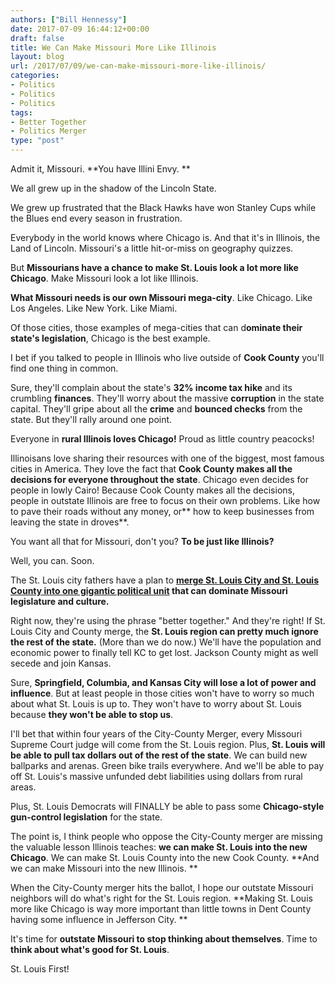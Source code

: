 ```yaml
---
authors: ["Bill Hennessy"]
date: 2017-07-09 16:44:12+00:00
draft: false
title: We Can Make Missouri More Like Illinois
layout: blog
url: /2017/07/09/we-can-make-missouri-more-like-illinois/
categories:
- Politics
- Politics
- Politics
tags:
- Better Together
- Politics Merger
type: "post"
---
```


Admit it, Missouri. **You have Illini Envy. **

We all grew up in the shadow of the Lincoln State.

We grew up frustrated that the Black Hawks have won Stanley Cups while the Blues end every season in frustration.

Everybody in the world knows where Chicago is. And that it's in Illinois, the Land of Lincoln. Missouri's a little hit-or-miss on geography quizzes.

But **Missourians have a chance to make St. Louis look a lot more like Chicago**. Make Missouri look a lot like Illinois.

**What Missouri needs is our own Missouri mega-city**. Like Chicago. Like Los Angeles. Like New York. Like Miami.

Of those cities, those examples of mega-cities that can d**ominate their state's legislation**, Chicago is the best example.

I bet if you talked to people in Illinois who live outside of **Cook County** you'll find one thing in common.

Sure, they'll complain about the state's **32% income tax hike** and its crumbling **finances**. They'll worry about the massive **corruption** in the state capital. They'll gripe about all the **crime** and **bounced checks** from the state. But they'll rally around one point.

Everyone in **rural Illinois loves Chicago!** Proud as little country peacocks!

Illinoisans love sharing their resources with one of the biggest, most famous cities in America. They love the fact that **Cook County makes all the decisions for everyone throughout the state**. Chicago even decides for people in lowly Cairo! Because Cook County makes all the decisions, people in outstate Illinois are free to focus on their own problems. Like how to pave their roads without any money, or** how to keep businesses from leaving the state in droves**.

You want all that for Missouri, don't you? **To be just like Illinois?**

Well, you can. Soon.

The St. Louis city fathers have a plan to **[merge St. Louis City and St. Louis County into one gigantic political unit](https://www.stltoday.com/news/local/govt-and-politics/opponents-of-closer-st-louis-st-louis-county-links-worry/article_9ff96524-b83a-507e-81ab-4c7abb9e0ec1.html) that can dominate Missouri legislature and culture.**

Right now, they're using the phrase "better together." And they're right! If St. Louis City and County merge, the **St. Louis region can pretty much ignore the rest of the state.** (More than we do now.) We'll have the population and economic power to finally tell KC to get lost. Jackson County might as well secede and join Kansas.

Sure, **Springfield, Columbia, and Kansas City will lose a lot of power and influence**. But at least people in those cities won't have to worry so much about what St. Louis is up to. They won't have to worry about St. Louis because **they won't be able to stop us**.

I'll bet that within four years of the City-County Merger, every Missouri Supreme Court judge will come from the St. Louis region. Plus, **St. Louis will be able to pull tax dollars out of the rest of the state**. We can build new ballparks and arenas. Green bike trails everywhere. And we'll be able to pay off St. Louis's massive unfunded debt liabilities using dollars from rural areas.

Plus, St. Louis Democrats will FINALLY be able to pass some **Chicago-style gun-control legislation** for the state.

The point is, I think people who oppose the City-County merger are missing the valuable lesson Illinois teaches: **we can make St. Louis into the new Chicago**. We can make St. Louis County into the new Cook County. **And we can make Missouri into the new Illinois. **

When the City-County merger hits the ballot, I hope our outstate Missouri neighbors will do what's right for the St. Louis region. **Making St. Louis more like Chicago is way more important than little towns in Dent County having some influence in Jefferson City. **

It's time for **outstate Missouri to stop thinking about themselves**. Time to **think about what's good for St. Louis**.

St. Louis First!
